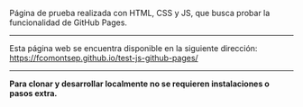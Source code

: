 Página de prueba realizada con HTML, CSS y JS, que busca probar la funcionalidad de GitHub Pages.

<hr>

Esta página web se encuentra disponible en la siguiente dirección:<br>
https://fcomontsep.github.io/test-js-github-pages/

<hr>

**Para clonar y desarrollar localmente no se requieren instalaciones o pasos extra.**
